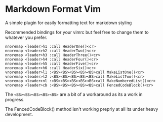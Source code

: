 Markdown Format Vim
===================

A simple plugin for easily formatting text for markdown styling

Recommended bindings for your vimrc but feel free to change them to whatever you prefer.

``` vim
nnoremap <leader>h1 :call HeaderOne()<cr>
nnoremap <leader>h2 :call HeaderTwo()<cr>
nnoremap <leader>h3 :call HeaderThree()<cr>
nnoremap <leader>h4 :call HeaderFour()<cr>
nnoremap <leader>h5 :call HeaderFive()<cr>
nnoremap <leader>h6 :call HeaderSix()<cr>
vnoremap <leader>l1 :<BS><BS><BS><BS><BS>call MakeListOne()<cr>
vnoremap <leader>l2 :<BS><BS><BS><BS><BS>call MakeListTwo()<cr>
vnoremap <leader>nl :<BS><BS><BS><BS><BS>call MakeNumberedList()<cr>
vnoremap <leader>cb :<BS><BS><BS><BS><BS>call FencedCodeBlock()<cr>
```

The `<BS><BS><BS><BS><BS>` are a bit of a workaround as its a work in progress.

The FencedCodeBlock() method isn't working preprly at all its under heavy development.
